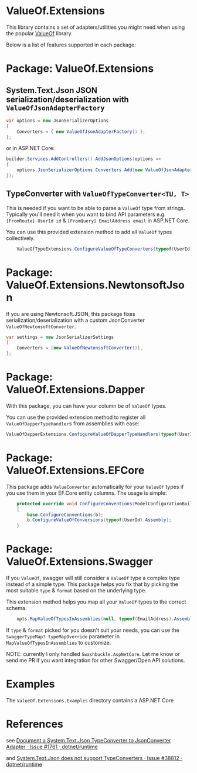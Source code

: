 ValueOf.Extensions
==================

This library contains a set of adapters/utilities you might need when using the popular [ValueOf](https://github.com/mcintyre321/ValueOf) library. 

Below is a list of features supported in each package:

# Package: ValueOf.Extensions

## System.Text.Json JSON serialization/deserialization with `ValueOfJsonAdapterFactory`

```cs
var options = new JsonSerializerOptions
{
    Converters = { new ValueOfJsonAdapterFactory() },
};
```

or in ASP.NET Core:

```cs
builder.Services.AddControllers().AddJsonOptions(options =>
{
    options.JsonSerializerOptions.Converters.Add(new ValueOfJsonAdapterFactory());
});
```

## TypeConverter with `ValueOfTypeConverter<TU, T>`

This is needed if you want to be able to parse a `ValueOf` type from strings. Typically you'll need it when you want to bind API parameters e.g.  `[FromRoute] UserId id` & `[FromQuery] EmailAddress email` in ASP.NET Core.

You can use this provided extension method to add all `ValueOf` types collectively.

```cs
    ValueOfTypeExtensions.ConfigureValueOfTypeConverters(typeof(UserId).Assembly);
```

# Package: ValueOf.Extensions.NewtonsoftJson

If you are using Newtonsoft.JSON, this package fixes serialization/deserialization with a custom JsonConverter `ValueOfNewtonsoftConverter`.

```cs
var settings = new JsonSerializerSettings
{
    Converters = [new ValueOfNewtonsoftConverter()],
};
```

# Package: ValueOf.Extensions.Dapper

With this package, you can have your column be of `ValueOf` types. 

You can use the provided extension method to register all `ValueOfDapperTypeHandler`s from assemblies with ease:

```cs
ValueOfDapperExtensions.ConfigureValueOfDapperTypeHandlers(typeof(UserId).Assembly);
```

# Package: ValueOf.Extensions.EFCore

This package adds `ValueConverter` automatically for your `ValueOf` types if you use them in your EF.Core entity columns. The usage is simple:

```cs
    protected override void ConfigureConventions(ModelConfigurationBuilder b)
    {
        base.ConfigureConventions(b);
        b.ConfigureValueOfConversions(typeof(UserId).Assembly);
    }
```


# Package: ValueOf.Extensions.Swagger

If you `ValueOf`, swagger will still consider a `ValueOf` type a complex type instead of a simple type. This package helps you fix that by picking the most suitable `type` & `format` based on the underlying type.

This extension method helps you map all your `ValueOf` types to the correct schema.
```cs
    opts.MapValueOfTypesInAssemblies(null, typeof(EmailAddress).Assembly);
```

If `type` & `format` picked for you doesn't suit your needs, you can use the `SwaggerTypeMap? typeMapOverride` parameter in `MapValueOfTypesInAssemblies` to customize.

NOTE: currently I only handled `Swashbuckle.AspNetCore`. Let me know or send me PR if you want integration for other Swagger/Open API solutions.

# Examples

The `ValueOf.Extensions.Examples` directory contains a ASP.NET Core

# References

see [Document a System.Text.Json TypeConverter to JsonConverter Adapter · Issue #1761 · dotnet/runtime]( https://github.com/dotnet/runtime/issues/1761 )

and [System.Text.Json does not support TypeConverters · Issue #38812 · dotnet/runtime]( https://github.com/dotnet/runtime/issues/38812 )

